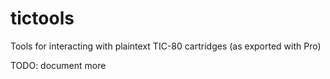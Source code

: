 # tictools

Tools for interacting with plaintext TIC-80 cartridges (as exported with Pro)

TODO: document more
